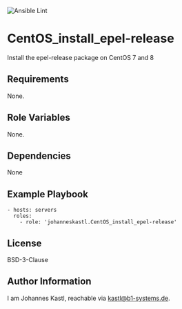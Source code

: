 ![Ansible Lint](https://github.com/johanneskastl/ansible-role-CentOS_install_epel-release/workflows/Ansible%20Lint/badge.svg)

CentOS_install_epel-release
=========

Install the epel-release package on CentOS 7 and 8

Requirements
------------

None.

Role Variables
--------------

None.

Dependencies
------------

None

Example Playbook
----------------

    - hosts: servers
      roles:
        - role: 'johanneskastl.CentOS_install_epel-release'

License
-------

BSD-3-Clause

Author Information
------------------

I am Johannes Kastl, reachable via kastl@b1-systems.de.
